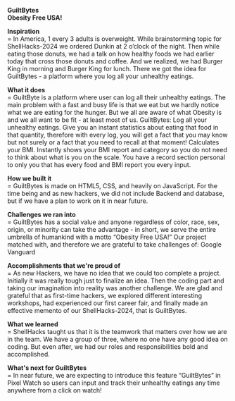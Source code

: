 **GuiltBytes**    
**Obesity Free USA!**    

**Inspiration**    
= In America, 1 every 3 adults is overweight. While brainstorming topic for ShellHacks-2024 we ordered Dunkin at 2 o’clock of the night. Then while eating those donuts, we had a talk on how healthy foods we had earlier today that cross those donuts and coffee. And we realized, we had Burger King in morning and Burger King for lunch. There we got the idea for GuiltBytes - a platform where you log all your unhealthy eatings.

**What it does**    
= GuiltByte is a platform where user can log all their unhealthy eatings. The main problem with a fast and busy life is that we eat but we hardly notice what we are eating for the hunger. But we all are aware of what Obesity is and we all want to be fit - at least most of us. GuiltBytes: Log all your unhealthy eatings. Give you an instant statistics about eating that food in that quantity, therefore with every log, you will get a fact that you may know but not surely or a fact that you need to recall at that moment! Calculates your BMI. Instantly shows your BMI report and category so you do not need to think about what is you on the scale. You have a record section personal to only you that has every food and BMI report you every input.

**How we built it**    
= GuiltBytes is made on HTML5, CSS, and heavily on JavaScript. For the time being and as new hackers, we did not include Backend and database, but if we have a plan to work on it in near future.

**Challenges we ran into**    
= GuiltBytes has a social value and anyone regardless of color, race, sex, origin, or minority can take the advantage - in short, we serve the entire umbrella of humankind with a motto “Obesity Free USA!” Our project matched with, and therefore we are grateful to take challenges of: Google Vanguard

**Accomplishments that we're proud of**   
= As new Hackers, we have no idea that we could too complete a project. Initially it was really tough just to finalize an idea. Then the coding part and taking our imagination into reality was another challenge. We are glad and grateful that as first-time hackers, we explored different interesting workshops, had experienced our first career fair, and finally made an effective memento of our ShellHacks-2024, that is GuiltBytes.

**What we learned**    
= ShellHacks taught us that it is the teamwork that matters over how we are in the team. We have a group of three, where no one have any good idea on coding. But even after, we had our roles and responsibilities bold and accomplished.

**What's next for GuiltBytes**    
= In near future, we are expecting to introduce this feature “GuiltBytes” in Pixel Watch so users can input and track their unhealthy eatings any time anywhere from a click on watch!
